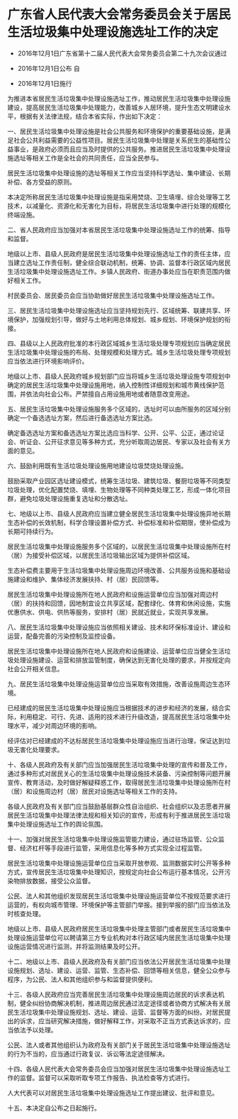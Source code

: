 # 广东省人民代表大会常务委员会关于居民生活垃圾集中处理设施选址工作的决定

- 2016年12月1日广东省第十二届人民代表大会常务委员会第二十九次会议通过

- 2016年12月1日公布 自

- 2016年12月1日施行

<!-- INFO END -->

为推进本省居民生活垃圾集中处理设施选址工作，推动居民生活垃圾集中处理设施建设，提高居民生活垃圾集中处理能力，改善城乡人居环境，提升生态文明建设水平，根据有关法律法规，结合本省实际，作出如下决定：

一、居民生活垃圾集中处理设施是社会公共服务和环境保护的重要基础设施，是满足社会公共利益需要的公益性项目。居民生活垃圾集中处理是关系民生的基础性公益事业，是政府必须而且应当及时提供的公共服务。推进居民生活垃圾集中处理设施选址等相关工作是全社会的共同责任，应当全民参与。

居民生活垃圾集中处理设施的选址等相关工作应当坚持科学选址、集中建设、长期补偿、各方受益的原则。

本决定所称居民生活垃圾集中处理设施是指采用焚烧、卫生填埋、综合处理等工艺技术，以减量化、资源化和无害化为目标，将居民生活垃圾集中进行处理的规模化终端设施。

二、省人民政府应当加强对本省居民生活垃圾集中处理设施选址工作的统筹、指导和监督。

地级以上市、县级人民政府是居民生活垃圾集中处理设施选址工作的责任主体，应当建立选址工作责任制，健全综合联动机制，统筹、协调、监督本行政区域内居民生活垃圾集中处理设施选址工作。乡镇人民政府、街道办事处应当在职责范围内做好相关工作。

村民委员会、居民委员会应当协助做好居民生活垃圾集中处理设施选址工作。

三、居民生活垃圾集中处理设施选址应当坚持规划先行、区域统筹、联建共享、环境保护，加强规划引导，做好与土地利用总体规划、城乡规划、环境保护规划的衔接。

四、县级以上人民政府批准的本行政区域城乡生活垃圾处理专项规划应当确定居民生活垃圾集中处理设施的布局、处理规模和处理方式。城乡生活垃圾处理专项规划应当依法进行环境影响评价。

地级以上市、县级人民政府城乡规划部门应当将城乡生活垃圾处理设施专项规划中确定的居民生活垃圾集中处理设施用地，纳入控制性详细规划和城市黄线保护范围，并依法向社会公布。严禁擅自占用设施用地或者随意改变用途。

五、居民生活垃圾集中处理设施服务多个区域的，选址时可以由所服务的区域分别确定一个备选选址方案，然后进行备选选址方案比选。

确定备选选址方案和备选选址方案比选应当科学、公开、公平、公正，通过论证会、听证会、公开征求意见等多种方式，充分听取周边居民、专家以及社会有关方面的意见。

六、鼓励利用既有生活垃圾处理设施用地建设垃圾焚烧处理设施。

鼓励采取产业园区选址建设模式，统筹生活垃圾、建筑垃圾、餐厨垃圾等不同类型垃圾处理，优化配置焚烧、填埋、生物处理等不同种类处理工艺，形成一体化项目群，避免垃圾处理设施重复选址和分散选址。

七、地级以上市、县级人民政府应当建立健全居民生活垃圾集中处理设施异地长期生态补偿的长效机制，科学合理设置补偿方式、补偿标准和补偿期限，使补偿成为长期可持续行为。

居民生活垃圾集中处理设施服务多个区域的，以居民生活垃圾集中处理设施所在村（居）为接受补偿区域，以居民生活垃圾输出区域为提供补偿区域。

生态补偿费主要用于生活垃圾集中处理设施周边环境改善、公共服务设施和基础设施建设和维护、集体经济发展扶持、村（居）民回馈等。

居民生活垃圾集中处理设施所在地人民政府和设施运营单位应当加强对周边村（居）的扶持和回馈，因地制宜设立共享区域，配套绿化、体育和休闲设施，实施优惠供水、供电、供热等服务，安排村（居）民就近就业，实现共享发展。

八、居民生活垃圾集中处理设施应当依照相关建设、技术和环保标准设计、建设和运营，配备完善的污染控制及监控设备。

居民生活垃圾集中处理设施所在地人民政府和设施建设、运营单位应当健全生活垃圾处理设施建设、运营和排放监管制度，确保达到无害化处理的要求，并按规定向社会公开相关信息。

九、居民生活垃圾集中处理设施运营单位应当采取有效措施，改善设施周边生态环境。

已经建成的居民生活垃圾集中处理设施应当根据技术的进步和经济的发展，结合实际，利用稳定、可行、先进、适用的技术进行升级改造，提高居民生活垃圾集中处理水平，减少对周边环境的影响。

经评估对已经建成的不达标居民生活垃圾集中处理设施应当进行治理，保证达到垃圾无害化处理要求。

十、各级人民政府及有关部门应当加强居民生活垃圾集中处理的宣传和普及工作，通过多种形式对居民关心的生活垃圾集中处理设施技术装备、污染控制等问题开展宣传、教育活动，及时做好解疑释惑工作，取得居民生活垃圾集中处理设施所在村（居）和设施周边村（居）居民对设施选址等相关工作的支持。

各级人民政府及有关部门应当鼓励基层群众性自治组织、社会组织以及志愿者开展居民生活垃圾集中处理法律法规和相关知识的宣传，形成有利于推进居民生活垃圾集中处理设施选址工作的舆论氛围。

十一、加强对居民生活垃圾集中处理设施监管能力建设，通过驻场监管、公众监督、经济杠杆等手段进行监管，采用信息化等多种方式实现全过程监管。

居民生活垃圾集中处理设施运营单位应当采取开放参观、监测数据实时公开等多种方式，宣传居民生活垃圾集中处理知识，按规定向社会公布运行基本情况，公开污染物排放数据，接受公众监督。

公民、法人和其他组织发现居民生活垃圾集中处理设施运营单位不按规范要求进行运营的，有权向城市管理、环境保护等主管部门举报。接到举报的部门应当依法及时核查处理。

地级以上市、县级人民政府居民生活垃圾集中处理主管部门或者居民生活垃圾集中处理设施运营单位可以聘请第三方专业机构对本行政区域内居民生活垃圾集中处理设施运营情况进行监测，并将监测结果及时公开。

十二、地级以上市、县级人民政府及有关部门应当依法公开居民生活垃圾集中处理设施规划、选址、建设、运营、监管、生态补偿、回馈等相关信息，健全公众参与程序，为公民、法人和其他组织参与和监督提供便利。

十三、各级人民政府应当完善居民生活垃圾集中处理设施周边居民的诉求表达机制，健全纠纷协商解决机制，推进周边居民通过法定途径或者协商方式解决有关居民生活垃圾集中处理设施规划、选址、建设、运营、监督等方面的纠纷。对居民提出的诉求，应当研究解决措施，做好解释工作，对采取不正当方式表达诉求的，应当依法予以处理。

公民、法人或者其他组织认为政府及有关部门关于居民生活垃圾集中处理设施选址的行为不当的，应当通过行政复议、诉讼等法定途径解决。

十四、各级人民代表大会常务委员会应当加强对居民生活垃圾集中处理设施选址工作的监督。监督可以采取听取专项工作报告、执法检查等方式进行。

人大代表可以对居民生活垃圾集中处理设施选址工作提出建议、批评和意见。

十五、本决定自公布之日起施行。
